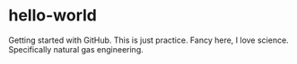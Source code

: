 # hello-world
Getting started with GitHub. This is just practice.
Fancy here, I love science. Specifically natural gas engineering. 
